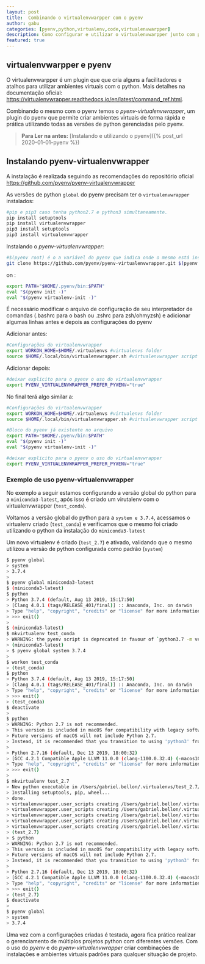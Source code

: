 ```yaml
---
layout: post
title:  Combinando o virtualenvwarpper com o pyenv 
author: gabu
categories: [pyenv,python,virtualenv,code,virtualenvwarpper]
description: Como configurar e utilizar o virtualenvwarpper junto com pyenv para ambientes virtuais.
featured: true
---
```

## virtualenvwarpper e pyenv

O virtualenvwarpper é um plugin que que cria alguns a facilitadores e atalhos para utilizar ambientes virtuais com o python. Mais detalhes na documentação oficial: <https://virtualenvwrapper.readthedocs.io/en/latest/command_ref.html>.

Combinando o mesmo com o pyenv temos o _pyenv-virtualenvwrapper_, um plugin do pyenv que permite criar ambientes virtuais de forma rápida e prática utilizando todas as versões de python gerenciadas pelo pyenv.

> **Para Ler na antes:** [Instalando e utilizando o pyenv]({% post_url 2020-01-01-pyenv %})

## Instalando pyenv-virtualenvwrapper

A instalação é realizada seguindo as recomendações do repositório oficial <https://github.com/pyenv/pyenv-virtualenvwrapper>

As versões de python `global` do pyenv precisam ter o `virtualenvwrapper` instalados:

```bash
#pip e pip3 caso tenha python2.7 e python3 simultaneamente.
pip install setuptools
pip install virtualenvwrapper
pip3 install setuptools
pip3 install virtualenvwrapper
```

Instalando o _pyenv-virtualenvwrapper_:

```bash
#$(pyenv root) é o a variável do pyenv que indica onde o mesmo está instalado.
git clone https://github.com/pyenv/pyenv-virtualenvwrapper.git $(pyenv root)/plugins/pyenv-virtualenvwrapper
```

on :

```bash
export PATH="$HOME/.pyenv/bin:$PATH"
eval "$(pyenv init -)"
eval "$(pyenv virtualenv-init -)"
```

É necessário modificar o arquivo de configuração de seu interpretador de comandas (.bashrc para o bash ou .zshrc para zsh/ohmyzsh) e adicionar algumas linhas antes e depois as configurações do pyenv

Adicionar antes:

```bash
#Configurações do virtualenvwrapper
export WORKON_HOME=$HOME/.virtualenvs #virtualenvs folder
source $HOME/.local/bin/virtualenvwrapper.sh #virtualenvwrapper script location
```

Adicionar depois:

```bash
#deixar explicito para o pyenv o uso do virtualenvwrapper
export PYENV_VIRTUALENVWRAPPER_PREFER_PYVENV="true"
```

No final terá algo similar a:

```bash
#Configurações do virtualenvwrapper
export WORKON_HOME=$HOME/.virtualenvs #virtualenvs folder
source $HOME/.local/bin/virtualenvwrapper.sh #virtualenvwrapper script location

#Bloco do pyenv já existente no arquivo
export PATH="$HOME/.pyenv/bin:$PATH"
eval "$(pyenv init -)"
eval "$(pyenv virtualenv-init -)"

#deixar explicito para o pyenv o uso do virtualenvwrapper
export PYENV_VIRTUALENVWRAPPER_PREFER_PYVENV="true"
```

### Exemplo de uso pyenv-virtualenvwrapper

No exemplo a seguir estamos configurando a versão global do python para a `miniconda3-latest`, após isso é criado um virutalenv com o virtualenvwrapper (`test_conda`).

Voltamos a versão global do python para a `system e 3.7.4`, acessamos o virtualenv criado (`test_conda`) e verificamos que o mesmo foi criado utilizando o python da instalação do `miniconda3-latest`

Um novo virtualenv é criado (`test_2.7`) e ativado, validando que o mesmo utilizou a versão de python configurada como padrão (`system`)

```bash
$ pyenv global
> system
> 3.7.4
>
$ pyenv global miniconda3-latest
$ (miniconda3-latest)
$ python
> Python 3.7.4 (default, Aug 13 2019, 15:17:50)
> [Clang 4.0.1 (tags/RELEASE_401/final)] :: Anaconda, Inc. on darwin
> Type "help", "copyright", "credits" or "license" for more information.
> >>> exit()
>
$ (miniconda3-latest)
$ mkvirtualenv test_conda
> WARNING: the pyenv script is deprecated in favour of `python3.7 -m venv`
> (miniconda3-latest)
> $ pyenv global system 3.7.4
>
$ workon test_conda
> (test_conda)
$ python
> Python 3.7.4 (default, Aug 13 2019, 15:17:50)
> [Clang 4.0.1 (tags/RELEASE_401/final)] :: Anaconda, Inc. on darwin
> Type "help", "copyright", "credits" or "license" for more information.
> >>> exit()
> (test_conda)
$ deactivate
>
$ python
> WARNING: Python 2.7 is not recommended.
> This version is included in macOS for compatibility with legacy software.
> Future versions of macOS will not include Python 2.7.
> Instead, it is recommended that you transition to using 'python3' from within Terminal.
>
> Python 2.7.16 (default, Dec 13 2019, 18:00:32)
> [GCC 4.2.1 Compatible Apple LLVM 11.0.0 (clang-1100.0.32.4) (-macos10.15-objc-s on darwin
> Type "help", "copyright", "credits" or "license" for more information.
> >>> exit()
>
$ mkvirtualenv test_2.7
> New python executable in /Users/gabriel.bellon/.virtualenvs/test_2.7/bin/python
> Installing setuptools, pip, wheel...
> done.
> virtualenvwrapper.user_scripts creating /Users/gabriel.bellon/.virtualenvs/test_2.7/bin/predeactivate
> virtualenvwrapper.user_scripts creating /Users/gabriel.bellon/.virtualenvs/test_2.7/bin/postdeactivate
> virtualenvwrapper.user_scripts creating /Users/gabriel.bellon/.virtualenvs/test_2.7/bin/preactivate
> virtualenvwrapper.user_scripts creating /Users/gabriel.bellon/.virtualenvs/test_2.7/bin/postactivate
> virtualenvwrapper.user_scripts creating /Users/gabriel.bellon/.virtualenvs/test_2.7/bin/get_env_details
> (test_2.7)
> $ python
> WARNING: Python 2.7 is not recommended.
> This version is included in macOS for compatibility with legacy software.
> Future versions of macOS will not include Python 2.7.
> Instead, it is recommended that you transition to using 'python3' from within Terminal.
>
> Python 2.7.16 (default, Dec 13 2019, 18:00:32)
> [GCC 4.2.1 Compatible Apple LLVM 11.0.0 (clang-1100.0.32.4) (-macos10.15-objc-s on darwin
> Type "help", "copyright", "credits" or "license" for more information.
> >>> exit()
> (test_2.7)
$ deactivate
>
$ pyenv global
> system
> 3.7.4
```

Uma vez com a configurações criadas é testada, agora fica prático realizar o gerenciamento de múltiplos projetos python com diferentes versões.
Com o uso do _pyenv_ e do _pyenv-virtualenvwrapper_ criar combinações de instalações e ambientes virtuais padrões para qualquer situação de projeto.
